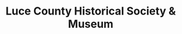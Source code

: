 ---
layout: repo
title: "Luce County Historical Society & Museum"
id: 4180
permalink: repos/4180/
---